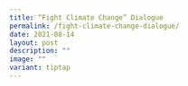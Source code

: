 ```yaml
---
title: “Fight Climate Change” Dialogue
permalink: /fight-climate-change-dialogue/
date: 2021-08-14
layout: post
description: ""
image: ""
variant: tiptap
---
```

